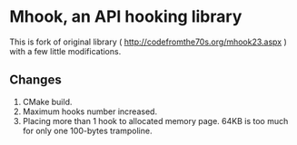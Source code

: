 Mhook, an API hooking library
======

This is fork of original library ( http://codefromthe70s.org/mhook23.aspx )
with a few little modifications.

Changes
-------

1. CMake build.
2. Maximum hooks number increased.
3. Placing more than 1 hook to allocated memory page. 64KB is too much for
   only one 100-bytes trampoline.
